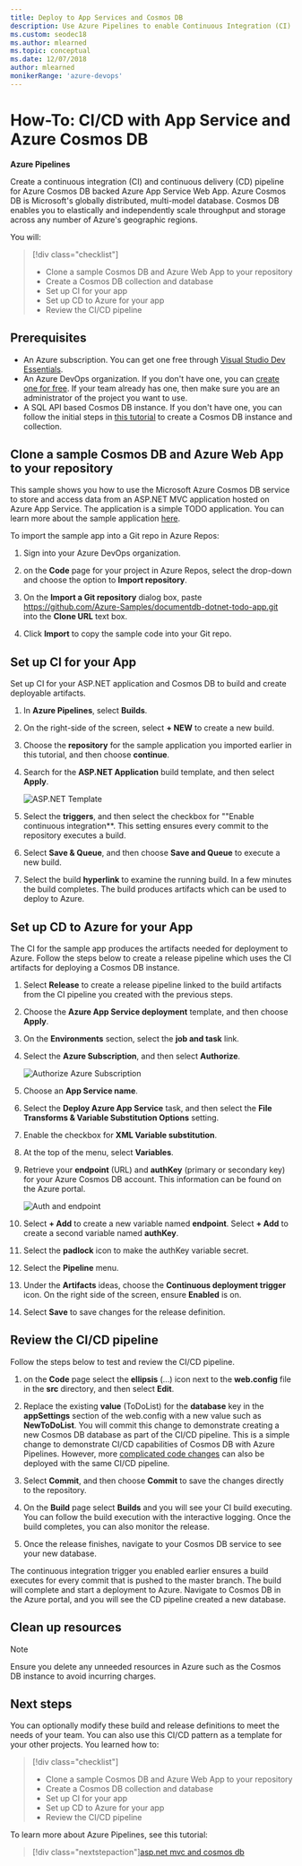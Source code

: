 ```yaml
---
title: Deploy to App Services and Cosmos DB
description: Use Azure Pipelines to enable Continuous Integration (CI) and Continuous Deployment (CD) for your ASP.NET App service and Azure Cosmos DB.
ms.custom: seodec18
ms.author: mlearned
ms.topic: conceptual
ms.date: 12/07/2018
author: mlearned
monikerRange: 'azure-devops'
---
```


# How-To: CI/CD with App Service and Azure Cosmos DB

**Azure Pipelines**

Create a continuous integration (CI) and continuous delivery (CD) pipeline for Azure Cosmos DB backed Azure App Service Web App. Azure Cosmos DB is Microsoft's globally distributed, multi-model database. Cosmos DB enables you to elastically and independently scale throughput and storage across any number of Azure's geographic regions.

You will:

> [!div class="checklist"]
>
> * Clone a sample Cosmos DB and Azure Web App to your repository
> * Create a Cosmos DB collection and database
> * Set up CI for your app
> * Set up CD to Azure for your app
> * Review the CI/CD pipeline

## Prerequisites

* An Azure subscription. You can get one free through [Visual Studio Dev Essentials](https://visualstudio.microsoft.com/dev-essentials/).
* An Azure DevOps organization. If you don't have one, you can [create one for free](https://go.microsoft.com/fwlink/?LinkId=307137). If your team already has one, then make sure you are an administrator of the project you want to use.
* A SQL API based Cosmos DB instance. If you don't have one, you can follow the initial steps in [this tutorial](/azure/cosmos-db/create-sql-api-dotnet) to create a Cosmos DB instance and collection.

## Clone a sample Cosmos DB and Azure Web App to your repository

This sample shows you how to use the Microsoft Azure Cosmos DB service to store and access data from an ASP.NET MVC application hosted on Azure App Service. The application is a simple TODO application. You can learn more about the sample application [here](https://github.com/Azure-Samples/documentdb-dotnet-todo-app).

To import the sample app into a Git repo in Azure Repos:

1.  Sign into your Azure DevOps organization.

1.  on the **Code** page for your project in Azure Repos, select the drop-down and choose the option to **Import repository**.

1.  On the **Import a Git repository** dialog box, paste https://github.com/Azure-Samples/documentdb-dotnet-todo-app.git into the **Clone URL** text box.

1.  Click **Import** to copy the sample code into your Git repo.

## Set up CI for your App

Set up CI for your ASP.NET application and Cosmos DB to build and create deployable artifacts.

1.  In **Azure Pipelines**, select **Builds**.

2.  On the right-side of the screen, select **+ NEW** to create a new build.

3.  Choose the **repository** for the sample application you imported earlier in this tutorial, and then choose **continue**.

4.  Search for the **ASP.NET Application** build template, and then select **Apply**.

    ![ASP.NET Template](media/cosmos-db/aspnettemplate.png)

5.  Select the **triggers**, and then select the checkbox for ""Enable continuous integration\*\*. This setting ensures every commit to the repository executes a build.

6.  Select **Save & Queue**, and then choose **Save and Queue** to execute a new build.

7.  Select the build **hyperlink** to examine the running build. In a few minutes the build completes. The build produces artifacts which can be used to deploy to Azure.

## Set up CD to Azure for your App

The CI for the sample app produces the artifacts needed for deployment to Azure. Follow the steps below to create a release pipeline which uses the CI artifacts for deploying a Cosmos DB instance.

1.  Select **Release** to create a release pipeline linked to the build artifacts from the CI pipeline you created with the previous steps.

2.  Choose the **Azure App Service deployment** template, and then choose **Apply**.

3.  On the **Environments** section, select the **job and task** link.

4.  Select the **Azure Subscription**, and then select **Authorize**.

    ![Authorize Azure Subscription](media/cosmos-db/authorizeazure.png)

5.  Choose an **App Service name**.

6.  Select the **Deploy Azure App Service** task, and then select the **File Transforms & Variable Substitution Options** setting.

7.  Enable the checkbox for **XML Variable substitution**.

8.  At the top of the menu, select **Variables**.

9.  Retrieve your **endpoint** (URL) and **authKey** (primary or secondary key) for your Azure Cosmos DB account. This information can be found on the Azure portal.

    ![Auth and endpoint](media/cosmos-db/keys.png)

10. Select **+ Add** to create a new variable named **endpoint**. Select **+ Add** to create a second variable named **authKey**.

11. Select the **padlock** icon to make the authKey variable secret.

12. Select the **Pipeline** menu.

13. Under the **Artifacts** ideas, choose the **Continuous deployment trigger** icon. On the right side of the screen, ensure **Enabled** is on.

14. Select **Save** to save changes for the release definition.

## Review the CI/CD pipeline

Follow the steps below to test and review the CI/CD pipeline.

1.  on the **Code** page select the **ellipsis** (...) icon next to the **web.config** file in the **src** directory, and then select **Edit**.

1.  Replace the existing **value** (ToDoList) for the **database** key in the **appSettings** section of the web.config with a new value such as **NewToDoList**. You will commit this change to demonstrate creating a new Cosmos DB database as part of the CI/CD pipeline. This is a simple change to demonstrate CI/CD capabilities of Cosmos DB with Azure Pipelines. However, more [complicated code changes](/azure/cosmos-db/sql-api-dotnet-samples) can also be deployed with the same CI/CD pipeline.

1.  Select **Commit**, and then choose **Commit** to save the changes directly to the repository.

1.  On the **Build** page select **Builds** and you will see your CI build executing. You can follow the build execution with the interactive logging. Once the build completes, you can also monitor the release.

1.  Once the release finishes, navigate to your Cosmos DB service to see your new database.

The continuous integration trigger you enabled earlier ensures a build executes for every commit that is pushed to the master branch. The build will complete and start a deployment to Azure. Navigate to Cosmos DB in the Azure portal, and you will see the CD pipeline created a new database.

## Clean up resources

> [!NOTE]
> Ensure you delete any unneeded resources in Azure such as the Cosmos DB instance to avoid incurring charges.

## Next steps

You can optionally modify these build and release definitions to meet the needs of your team. You can also use this CI/CD pattern as a template for your other projects. You learned how to:

> [!div class="checklist"]
>
> * Clone a sample Cosmos DB and Azure Web App to your repository
> * Create a Cosmos DB collection and database
> * Set up CI for your app
> * Set up CD to Azure for your app
> * Review the CI/CD pipeline

To learn more about Azure Pipelines, see this tutorial:

> [!div class="nextstepaction"][asp.net mvc and cosmos db](/azure/cosmos-db/sql-api-dotnet-application)

